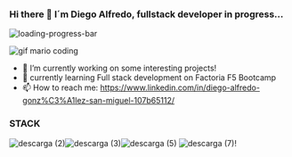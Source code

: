 ### Hi there 👋 I´m Diego Alfredo, fullstack developer in progress... 
![loading-progress-bar](https://user-images.githubusercontent.com/116892725/228667177-4e1ca98d-665f-4eb6-932d-95428fa77aad.gif)





![gif mario coding](https://user-images.githubusercontent.com/116892725/228663373-8cd6d3df-1e28-461c-9890-330a1a505d53.gif)
- 🔭 I’m currently working on some interesting projects!
- 🌱 currently learning Full stack development on Factoria F5 Bootcamp
- 📫 How to reach me: https://www.linkedin.com/in/diego-alfredo-gonz%C3%A1lez-san-miguel-107b65112/

### STACK



![descarga (2)](https://user-images.githubusercontent.com/116892725/228667575-ed56b13a-6843-4972-84bc-be41b71c2cf5.png)![descarga (3)](https://user-images.githubusercontent.com/116892725/228667926-ae281b93-73a4-4485-8166-3909c3d766b5.png)![descarga (5)](https://user-images.githubusercontent.com/116892725/228667679-382406fb-4474-492c-8c9d-57e67ed55401.png)
![descarga (7)](https://user-images.githubusercontent.com/116892725/228668402-57b53d69-acd2-44f8-b98f-0773e0ae6f46.png)!


